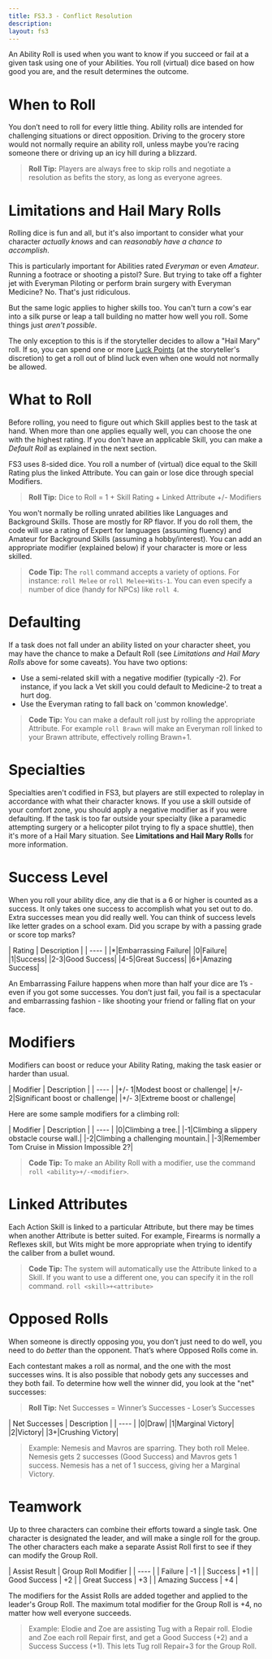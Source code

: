 ```yaml
---
title: FS3.3 - Conflict Resolution
description:
layout: fs3
---
```


An Ability Roll is used when you want to know if you succeed or fail at a given task using one of your Abilities.   You roll (virtual) dice based on how good you are, and the result determines the outcome.

<a name="when-to-roll"/>

# When to Roll

You don’t need to roll for every little thing.  Ability rolls are intended for challenging situations or direct opposition.  Driving to the grocery store would not normally require an ability roll, unless maybe you’re racing someone there or driving up an icy hill during a blizzard.  

> <i class="fa fa-cubes" aria-hidden="true"></i>  **Roll Tip:** Players are always free to skip rolls and negotiate a resolution as befits the story, as long as everyone agrees.

<a name="hail-mary"/>

# Limitations and Hail Mary Rolls

Rolling dice is fun and all, but it's also important to consider what your character *actually knows* and can *reasonably have a chance to accomplish*.  

This is particularly important for Abilities rated *Everyman* or even *Amateur*.  Running a footrace or shooting a pistol?  Sure.  But trying to take off a fighter jet with Everyman Piloting or perform brain surgery with Everyman Medicine?  No.  That's just ridiculous.

But the same logic applies to higher skills too.  You can't turn a cow's ear into a silk purse or leap a tall building no matter how well you roll.  Some things just *aren't possible*.

The only exception to this is if the storyteller decides to allow a "Hail Mary" roll.  If so, you can spend one or more [Luck Points](/fs3-3/luck) (at the storyteller's discretion) to get a roll out of blind luck even when one would not normally be allowed.

<a name="what-to-roll"/>

# What to Roll

Before rolling, you need to figure out which Skill applies best to the task at hand.  When more than one applies equally well, you can choose the one with the highest rating.  If you don't have an applicable Skill, you can make a *Default Roll* as explained in the next section.

FS3 uses 8-sided dice.  You roll a number of (virtual) dice equal to the Skill Rating plus the linked Attribute.  You can gain or lose dice through special Modifiers.

> <i class="fa fa-cubes" aria-hidden="true"></i>  **Roll Tip:** Dice to Roll = 1 + Skill Rating + Linked Attribute +/- Modifiers

You won't normally be rolling unrated abilities like Languages and Background Skills.  Those are mostly for RP flavor.  If you do roll them, the code will use a rating of Expert for languages (assuming fluency) and Amateur for Background Skills (assuming a hobby/interest).  You can add an appropriate modifier (explained below) if your character is more or less skilled.

> <i class="fa fa-codepen" aria-hidden="true"></i> **Code Tip:** The `roll` command accepts a variety of options.  For instance:  `roll Melee` or `roll Melee+Wits-1`.   You can even specify a number of dice (handy for NPCs) like `roll 4`. 

<a name="defaulting"/>

# Defaulting

If a task does not fall under an ability listed on your character sheet, you may have the chance to make a Default Roll (see *Limitations and Hail Mary Rolls* above for some caveats).   You have two options:

* Use a semi-related skill with a negative modifier (typically -2).  For instance, if you lack a Vet skill you could default to Medicine-2 to treat a hurt dog.
* Use the Everyman rating to fall back on 'common knowledge'.

> <i class="fa fa-codepen" aria-hidden="true"></i> **Code Tip:** You can make a default roll just by rolling the appropriate Attribute.  For example `roll Brawn` will make an Everyman roll linked to your Brawn attribute, effectively rolling Brawn+1.

<a name="specialties"/>

# Specialties

Specialties aren't codified in FS3, but players are still expected to roleplay in accordance with what their character knows.  If you use a skill outside of your comfort zone, you should apply a negative modifier as if you were defaulting.  If the task is too far outside your specialty (like a paramedic attempting surgery or a helicopter pilot trying to fly a space shuttle), then it's more of a Hail Mary situation.  See **Limitations and Hail Mary Rolls** for more information.

<a name="success-level"/>

# Success Level

When you roll your ability dice, any die that is a 6 or higher is counted as a success.   It only takes one success to accomplish what you set out to do.  Extra successes mean you did really well.   You can think of success levels like letter grades on a school exam.  Did you scrape by with a passing grade or score top marks?

| Rating | Description |
| ---- |
|*|Embarrassing Failure|
|0|Failure|
|1|Success|
|2-3|Good Success|
|4-5|Great Success|
|6+|Amazing Success|

An Embarrassing Failure happens when more than half your dice are 1’s - even if you got some successes.   You don’t just fail, you fail is a spectacular and embarrassing fashion - like shooting your friend or falling flat on your face.

<a name="modifiers"/>

# Modifiers

Modifiers can boost or reduce your Ability Rating, making the task easier or harder than usual.

| Modifier | Description |
| ---- |
|+/- 1|Modest boost or challenge|
|+/- 2|Significant boost or challenge|
|+/- 3|Extreme boost or challenge|

Here are some sample modifiers for a climbing roll:

| Modifier | Description |
| ---- |
|0|Climbing a tree.|
|-1|Climbing a slippery obstacle course wall.|
|-2|Climbing a challenging mountain.|
|-3|Remember Tom Cruise in Mission Impossible 2?|

> <i class="fa fa-codepen" aria-hidden="true"></i> **Code Tip:** To make an Ability Roll with a modifier, use the command `roll <ability>+/-<modifier>`.

<a name="linked-attributes"/>

# Linked Attributes

Each Action Skill is linked to a particular Attribute, but there may be times when another Attribute is better suited.  For example, Firearms is normally a Reflexes skill, but Wits might be more appropriate when trying to identify the caliber from a bullet wound.

> <i class="fa fa-codepen" aria-hidden="true"></i> **Code Tip:** The system will automatically use the Attribute linked to a Skill.  If you want to use a different one, you can specify it in the roll command.  `roll <skill>+<attribute>`

<a name="opposed-rolls"/>

# Opposed Rolls

When someone is directly opposing you, you don’t just need to do well, you need to do *better* than the opponent.  That’s where Opposed Rolls come in.

Each contestant makes a roll as normal, and the one with the most successes wins.   It is also possible that nobody gets any successes and they both fail.  To determine how well the winner did, you look at the "net" successes:

> <i class="fa fa-cubes" aria-hidden="true"></i>  **Roll Tip:** Net Successes = Winner’s Successes - Loser’s Successes

| Net Successes | Description |
| ---- |
|0|Draw|
|1|Marginal Victory|
|2|Victory|
|3+|Crushing Victory|

> Example: Nemesis and Mavros are sparring.  They both roll Melee.  Nemesis gets 2 successes (Good Success) and Mavros gets 1 success.  Nemesis has a net of 1 success, giving her a Marginal Victory.

<a name="teamwork"/>

# Teamwork

Up to three characters can combine their efforts toward a single task.   One character is designated the leader, and will make a single roll for the group.  The other characters each make a separate Assist Roll first to see if they can modify the Group Roll.

| Assist Result | Group Roll Modifier |
| ---- |
| Failure | -1  |
| Success | +1  |
| Good Success | +2  |
| Great Success | +3  |
| Amazing Success | +4  |

The modifiers for the Assist Rolls are added together and applied to the leader's Group Roll.  The maximum total modifier for the Group Roll is +4, no matter how well everyone succeeds.

> Example: Elodie and Zoe are assisting Tug with a Repair roll. Elodie and Zoe each roll Repair first, and get a Good Success (+2) and a Success Success (+1).  This lets Tug roll Repair+3 for the Group Roll.


